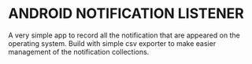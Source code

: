 # ANDROID NOTIFICATION LISTENER
A very simple app to record all the notification that are appeared on the operating system. Build with simple csv exporter to make easier management of the notification collections.